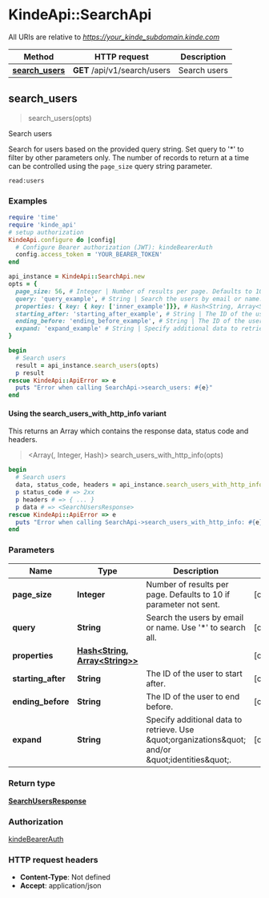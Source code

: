 # KindeApi::SearchApi

All URIs are relative to *https://your_kinde_subdomain.kinde.com*

| Method | HTTP request | Description |
| ------ | ------------ | ----------- |
| [**search_users**](SearchApi.md#search_users) | **GET** /api/v1/search/users | Search users |


## search_users

> <SearchUsersResponse> search_users(opts)

Search users

Search for users based on the provided query string. Set query to '*' to filter by other parameters only. The number of records to return at a time can be controlled using the `page_size` query string parameter.  <div>   <code>read:users</code> </div> 

### Examples

```ruby
require 'time'
require 'kinde_api'
# setup authorization
KindeApi.configure do |config|
  # Configure Bearer authorization (JWT): kindeBearerAuth
  config.access_token = 'YOUR_BEARER_TOKEN'
end

api_instance = KindeApi::SearchApi.new
opts = {
  page_size: 56, # Integer | Number of results per page. Defaults to 10 if parameter not sent.
  query: 'query_example', # String | Search the users by email or name. Use '*' to search all.
  properties: { key: { key: ['inner_example']}}, # Hash<String, Array<String>> | 
  starting_after: 'starting_after_example', # String | The ID of the user to start after.
  ending_before: 'ending_before_example', # String | The ID of the user to end before.
  expand: 'expand_example' # String | Specify additional data to retrieve. Use \"organizations\" and/or \"identities\".
}

begin
  # Search users
  result = api_instance.search_users(opts)
  p result
rescue KindeApi::ApiError => e
  puts "Error when calling SearchApi->search_users: #{e}"
end
```

#### Using the search_users_with_http_info variant

This returns an Array which contains the response data, status code and headers.

> <Array(<SearchUsersResponse>, Integer, Hash)> search_users_with_http_info(opts)

```ruby
begin
  # Search users
  data, status_code, headers = api_instance.search_users_with_http_info(opts)
  p status_code # => 2xx
  p headers # => { ... }
  p data # => <SearchUsersResponse>
rescue KindeApi::ApiError => e
  puts "Error when calling SearchApi->search_users_with_http_info: #{e}"
end
```

### Parameters

| Name | Type | Description | Notes |
| ---- | ---- | ----------- | ----- |
| **page_size** | **Integer** | Number of results per page. Defaults to 10 if parameter not sent. | [optional] |
| **query** | **String** | Search the users by email or name. Use &#39;*&#39; to search all. | [optional] |
| **properties** | [**Hash&lt;String, Array&lt;String&gt;&gt;**](Array&lt;String&gt;.md) |  | [optional] |
| **starting_after** | **String** | The ID of the user to start after. | [optional] |
| **ending_before** | **String** | The ID of the user to end before. | [optional] |
| **expand** | **String** | Specify additional data to retrieve. Use \&quot;organizations\&quot; and/or \&quot;identities\&quot;. | [optional] |

### Return type

[**SearchUsersResponse**](SearchUsersResponse.md)

### Authorization

[kindeBearerAuth](../README.md#kindeBearerAuth)

### HTTP request headers

- **Content-Type**: Not defined
- **Accept**: application/json

